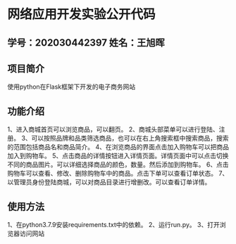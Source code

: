 # 网络应用开发实验公开代码
## 学号：202030442397 姓名：王旭晖
## 项目简介
使用python在Flask框架下开发的电子商务网站

## 功能介绍
1、进入商城首页可以浏览商品，可以翻页。
2、商城头部菜单可以进行登陆、注册。
3、可以按照品牌和品类筛选商品，也可以在右上角搜索框中搜索商品，搜索的范围包括商品名和商品简介。
4、在浏览商品的界面点击加入购物车可以把商品加入到购物车。
5、点击商品的详情按钮进入详情页面。详情页面中可以点击切换不同的商品图片。可以详细选择商品的颜色，数量。然后添加到购物车。
6、点击购物车可以查看、修改、删除购物车中的商品。点击下单可以查看订单状态。
7、以管理员身份登陆商城，可以对商品目录进行增删改。可以查看订单详情。

## 使用方法
1、在python3.7.9安装requirements.txt中的依赖。
2、运行run.py。
3、打开浏览器访问网站
